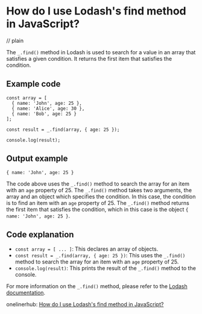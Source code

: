 # How do I use Lodash's find method in JavaScript?
// plain

The `_.find()` method in Lodash is used to search for a value in an array that satisfies a given condition. It returns the first item that satisfies the condition.

## Example code

```
const array = [
  { name: 'John', age: 25 },
  { name: 'Alice', age: 30 },
  { name: 'Bob', age: 25 }
];

const result = _.find(array, { age: 25 });

console.log(result);
```

## Output example

```
{ name: 'John', age: 25 }
```

The code above uses the `_.find()` method to search the array for an item with an `age` property of 25. The `_.find()` method takes two arguments, the array and an object which specifies the condition. In this case, the condition is to find an item with an `age` property of 25. The `_.find()` method returns the first item that satisfies the condition, which in this case is the object `{ name: 'John', age: 25 }`.

## Code explanation


- `const array = [ ... ]`: This declares an array of objects.
- `const result = _.find(array, { age: 25 })`: This uses the `_.find()` method to search the array for an item with an `age` property of 25.
- `console.log(result)`: This prints the result of the `_.find()` method to the console.

For more information on the `_.find()` method, please refer to the [Lodash documentation](https://lodash.com/docs/4.17.15#find).

onelinerhub: [How do I use Lodash's find method in JavaScript?](https://onelinerhub.com/javascript-lodash/how-do-i-use-lodash-s-find-method-in-javascript)